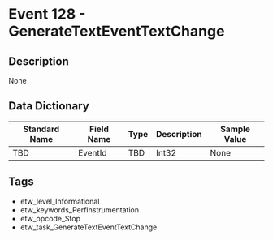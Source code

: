 # Event 128 - GenerateTextEventTextChange

## Description
None

## Data Dictionary
|Standard Name|Field Name|Type|Description|Sample Value|
|---|---|---|---|---|
|TBD|EventId|TBD|Int32|None|None|

## Tags
* etw_level_Informational
* etw_keywords_PerfInstrumentation
* etw_opcode_Stop
* etw_task_GenerateTextEventTextChange